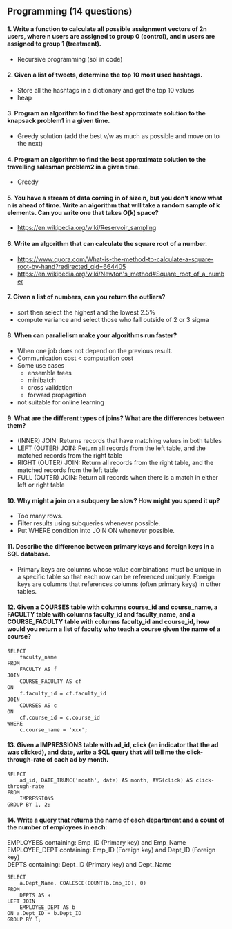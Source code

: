## Programming (14 questions)

#### 1. Write a function to calculate all possible assignment vectors of 2n users, where n users are assigned to group 0 (control), and n users are assigned to group 1 (treatment).
  - Recursive programming (sol in code)
#### 2. Given a list of tweets, determine the top 10 most used hashtags.
  - Store all the hashtags in a dictionary and get the top 10 values
  - heap
#### 3. Program an algorithm to find the best approximate solution to the knapsack problem1 in a given time.
  - Greedy solution (add the best v/w as much as possible and move on to the next)
#### 4. Program an algorithm to find the best approximate solution to the travelling salesman problem2 in a given time.
  - Greedy
#### 5. You have a stream of data coming in of size n, but you don’t know what n is ahead of time. Write an algorithm that will take a random sample of k elements. Can you write one that takes O(k) space?
  - https://en.wikipedia.org/wiki/Reservoir_sampling

#### 6. Write an algorithm that can calculate the square root of a number.
  - <https://www.quora.com/What-is-the-method-to-calculate-a-square-root-by-hand?redirected_qid=664405>
  - https://en.wikipedia.org/wiki/Newton's_method#Square_root_of_a_number
#### 7. Given a list of numbers, can you return the outliers?
  - sort then select the highest and the lowest 2.5%
  - compute variance and select those who fall outside of 2 or 3 sigma
#### 8. When can parallelism make your algorithms run faster?
  - When one job does not depend on the previous result.
  - Communication cost < computation cost
  - Some use cases
    - ensemble trees
    - minibatch
    - cross validation
    - forward propagation
  - not suitable for online learning

#### 9. What are the different types of joins? What are the differences between them?
  - (INNER) JOIN: Returns records that have matching values in both tables
  - LEFT (OUTER) JOIN: Return all records from the left table, and the matched records from the right table
  - RIGHT (OUTER) JOIN: Return all records from the right table, and the matched records from the left table
  - FULL (OUTER) JOIN: Return all records when there is a match in either left or right table

#### 10. Why might a join on a subquery be slow? How might you speed it up?
  - Too many rows.
  - Filter results using subqueries whenever possible.
  - Put WHERE condition into JOIN ON whenever possible.
#### 11. Describe the difference between primary keys and foreign keys in a SQL database.
  - Primary keys are columns whose value combinations must be unique in a specific table so that each row can be referenced uniquely. Foreign keys are columns that references columns (often primary keys) in other tables.
#### 12. Given a COURSES table with columns course_id and course_name, a FACULTY table with columns faculty_id and faculty_name, and a COURSE_FACULTY table with columns faculty_id and course_id, how would you return a list of faculty who teach a course given the name of a course?
~~~
SELECT 
    faculty_name 
FROM 
    FACULTY AS f 
JOIN
    COURSE_FACULTY AS cf
ON
    f.faculty_id = cf.faculty_id
JOIN
    COURSES AS c
ON
    cf.course_id = c.course_id
WHERE
    c.course_name = 'xxx';    
~~~
#### 13. Given a IMPRESSIONS table with ad_id, click (an indicator that the ad was clicked), and date, write a SQL query that will tell me the click-through-rate of each ad by month.
~~~
SELECT 
    ad_id, DATE_TRUNC('month', date) AS month, AVG(click) AS click-through-rate
FROM 
    IMPRESSIONS 
GROUP BY 1, 2;
~~~
#### 14. Write a query that returns the name of each department and a count of the number of employees in each:  
EMPLOYEES containing: Emp_ID (Primary key) and Emp_Name  
EMPLOYEE_DEPT containing: Emp_ID (Foreign key) and Dept_ID (Foreign key)  
DEPTS containing: Dept_ID (Primary key) and Dept_Name

~~~
SELECT 
    a.Dept_Name, COALESCE(COUNT(b.Emp_ID), 0)
FROM 
    DEPTS AS a 
LEFT JOIN 
    EMPLOYEE_DEPT AS b 
ON a.Dept_ID = b.Dept_ID 
GROUP BY 1;
~~~
